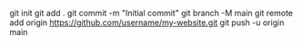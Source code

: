 git init
git add .
git commit -m "Initial commit"
git branch -M main
git remote add origin https://github.com/username/my-website.git
git push -u origin main
